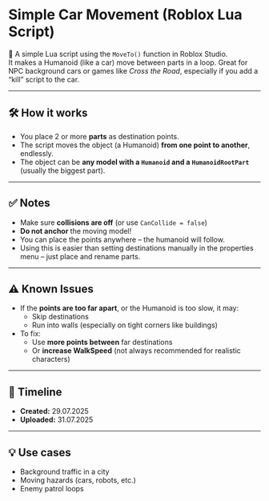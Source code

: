 
# Simple Car Movement (Roblox Lua Script)

🚗 A simple Lua script using the `MoveTo()` function in Roblox Studio.  
It makes a Humanoid (like a car) move between parts in a loop. Great for NPC background cars or games like *Cross the Road*, especially if you add a “kill” script to the car.

---

## 🛠️ How it works
- You place 2 or more **parts** as destination points.
- The script moves the object (a Humanoid) **from one point to another**, endlessly.
- The object can be **any model with a `Humanoid` and a `HumanoidRootPart`** (usually the biggest part).

---

## ✅ Notes
- Make sure **collisions are off** (or use `CanCollide = false`)
- **Do not anchor** the moving model!
- You can place the points anywhere – the humanoid will follow.
- Using this is easier than setting destinations manually in the properties menu – just place and rename parts.

---

## ⚠️ Known Issues
- If the **points are too far apart**, or the Humanoid is too slow, it may:
  - Skip destinations
  - Run into walls (especially on tight corners like buildings)
- To fix:
  - Use **more points between** far destinations
  - Or **increase WalkSpeed** (not always recommended for realistic characters)

---

## 📅 Timeline
- **Created:** 29.07.2025  
- **Uploaded:** 31.07.2025

---

## 💡 Use cases
- Background traffic in a city
- Moving hazards (cars, robots, etc.)
- Enemy patrol loops
